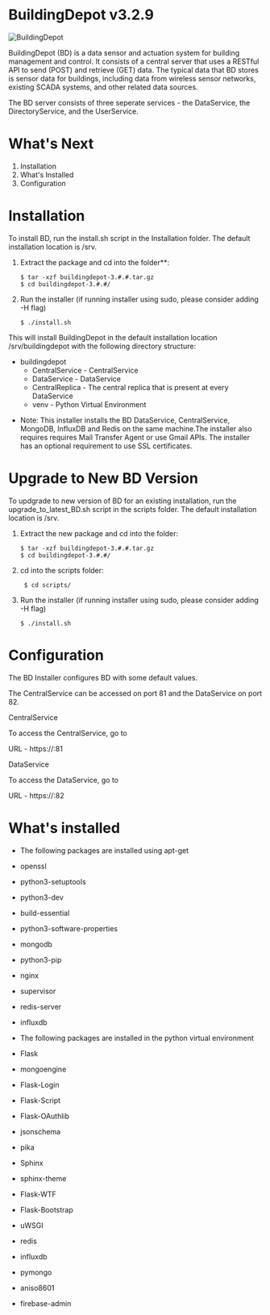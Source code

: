 BuildingDepot v3.2.9
====================

![BuildingDepot](https://github.com/synergylabs/BuildingDepot-v3/workflows/BuildingDepot/badge.svg)

BuildingDepot (BD) is a data sensor and actuation system for building management and control. It consists of a central server that uses a RESTful API to send (POST) and retrieve (GET) data. The typical data that BD stores is sensor data for buildings, including data from wireless sensor networks, existing SCADA systems, and other related data sources. 

The BD server consists of three seperate services - the DataService, the DirectoryService, and the UserService.

What's Next
===========

1. Installation
2. What's Installed
3. Configuration

Installation
============

To install BD, run the install.sh script in the Installation folder. The default installation location is /srv.

1. Extract the package and cd into the folder**:

    ```shell
    $ tar -xzf buildingdepot-3.#.#.tar.gz 
    $ cd buildingdepot-3.#.#/
    ```
   
2. Run the installer (if running installer using sudo, please consider adding -H flag)

    ```shell
    $ ./install.sh
    ```
This will install BuildingDepot in the default installation location /srv/buildingdepot with the following directory structure:

- buildingdepot
    - CentralService - CentralService
    - DataService - DataService
    - CentralReplica - The central replica that is present at every DataService
    - venv - Python Virtual Environment

* Note:
This installer installs the BD DataService, CentralService, MongoDB, InfluxDB and Redis on the same machine.The installer also requires requires Mail Transfer Agent or use Gmail APIs. The installer has an optional requirement to use SSL certificates.

Upgrade to New BD Version
=========================
To updgrade to new version of BD for an existing installation, 
run the upgrade_to_latest_BD.sh script in the scripts folder. The 
default installation location is /srv.

1. Extract the new package and cd into the folder:

    ```shell
    $ tar -xzf buildingdepot-3.#.#.tar.gz
    $ cd buildingdepot-3.#.#/
    ```
   
2. cd into the scripts folder:
    ```shell
     $ cd scripts/
    ```

3. Run the installer (if running installer using sudo, please consider adding -H flag)
    ```shell
    $ ./install.sh
    ```

Configuration
=============

The BD Installer configures BD with some default values.

The CentralService can be accessed on port 81 and the DataService on port 82.

CentralService

To access the CentralService, go to

   URL - https://<host>:81

DataService

To access the DataService, go to

   URL - https://<host>:82

What's installed
===============

* The following packages are installed using apt-get
 * openssl
 * python3-setuptools
 * python3-dev
 * build-essential
 * python3-software-properties
 * mongodb
 * python3-pip
 * nginx
 * supervisor
 * redis-server
 * influxdb

* The following packages are installed in the python virtual environment
 * Flask
 * mongoengine
 * Flask-Login
 * Flask-Script
 * Flask-OAuthlib
 * jsonschema
 * pika
 * Sphinx
 * sphinx-theme
 * Flask-WTF
 * Flask-Bootstrap
 * uWSGI
 * redis
 * influxdb
 * pymongo
 * aniso8601
 * firebase-admin
